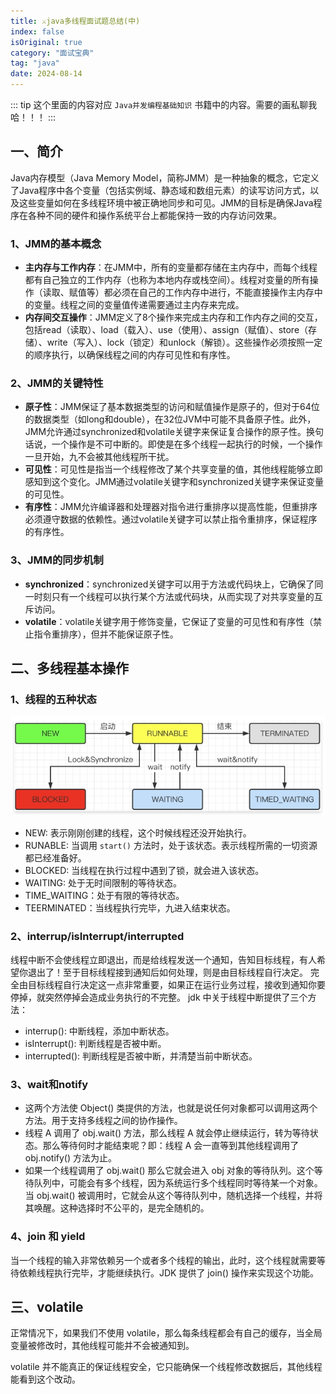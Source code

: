 ```yaml
---
title: ⚔java多线程面试题总结(中)
index: false
isOriginal: true
category: "面试宝典"
tag: "java"
date: 2024-08-14
---
```


::: tip
这个里面的内容对应 `Java并发编程基础知识` 书籍中的内容。需要的画私聊我哈！！！
:::

## 一、简介
Java内存模型（Java Memory Model，简称JMM）是一种抽象的概念，它定义了Java程序中各个变量（包括实例域、静态域和数组元素）的读写访问方式，以及这些变量如何在多线程环境中被正确地同步和可见。JMM的目标是确保Java程序在各种不同的硬件和操作系统平台上都能保持一致的内存访问效果。

### 1、JMM的基本概念

* **主内存与工作内存**：在JMM中，所有的变量都存储在主内存中，而每个线程都有自己独立的工作内存（也称为本地内存或栈空间）。线程对变量的所有操作（读取、赋值等）都必须在自己的工作内存中进行，不能直接操作主内存中的变量。线程之间的变量值传递需要通过主内存来完成。
* **内存间交互操作**：JMM定义了8个操作来完成主内存和工作内存之间的交互，包括read（读取）、load（载入）、use（使用）、assign（赋值）、store（存储）、write（写入）、lock（锁定）和unlock（解锁）。这些操作必须按照一定的顺序执行，以确保线程之间的内存可见性和有序性。

### 2、JMM的关键特性

* **原子性**：JMM保证了基本数据类型的访问和赋值操作是原子的，但对于64位的数据类型（如long和double），在32位JVM中可能不具备原子性。此外，JMM允许通过synchronized和volatile关键字来保证复合操作的原子性。换句话说，一个操作是不可中断的。即使是在多个线程一起执行的时候，一个操作一旦开始，九不会被其他线程所干扰。
* **可见性**：可见性是指当一个线程修改了某个共享变量的值，其他线程能够立即感知到这个变化。JMM通过volatile关键字和synchronized关键字来保证变量的可见性。
* **有序性**：JMM允许编译器和处理器对指令进行重排序以提高性能，但重排序必须遵守数据的依赖性。通过volatile关键字可以禁止指令重排序，保证程序的有序性。

### 3、JMM的同步机制

* **synchronized**：synchronized关键字可以用于方法或代码块上，它确保了同一时刻只有一个线程可以执行某个方法或代码块，从而实现了对共享变量的互斥访问。
* **volatile**：volatile关键字用于修饰变量，它保证了变量的可见性和有序性（禁止指令重排序），但并不能保证原子性。

## 二、多线程基本操作

### 1、线程的五种状态
![线程的状态流转](./thread-status.png)

- NEW: 表示刚刚创建的线程，这个时候线程还没开始执行。
- RUNABLE: 当调用 `start()` 方法时，处于该状态。表示线程所需的一切资源都已经准备好。
- BLOCKED: 当线程在执行过程中遇到了锁，就会进入该状态。
- WAITING: 处于无时间限制的等待状态。
- TIME_WAITING：处于有限的等待状态。
- TEERMINATED：当线程执行完毕，九进入结束状态。

### 2、interrup/isInterrupt/interrupted

线程中断不会使线程立即退出，而是给线程发送一个通知，告知目标线程，有人希望你退出了！至于目标线程接到通知后如何处理，则是由目标线程自行决定。
完全由目标线程自行决定这一点非常重要，如果正在运行业务过程，接收到通知你要停掉，就突然停掉会造成业务执行的不完整。
jdk 中关于线程中断提供了三个方法：
- interrup(): 中断线程，添加中断状态。
- isInterrupt(): 判断线程是否被中断。
- interrupted(): 判断线程是否被中断，并清楚当前中断状态。

### 3、wait和notify

- 这两个方法使 Object() 类提供的方法，也就是说任何对象都可以调用这两个方法。用于支持多线程之间的协作操作。
- 线程 A 调用了 obj.wait() 方法，那么线程 A 就会停止继续运行，转为等待状态。那么等待何时才能结束呢？即：线程 A 会一直等到其他线程调用了 obj.notify() 方法为止。
- 如果一个线程调用了 obj.wait() 那么它就会进入 obj 对象的等待队列。这个等待队列中，可能会有多个线程，因为系统运行多个线程同时等待某一个对象。当 obj.wait() 被调用时，它就会从这个等待队列中，随机选择一个线程，并将其唤醒。这种选择时不公平的，是完全随机的。

### 4、join 和 yield

当一个线程的输入非常依赖另一个或者多个线程的输出，此时，这个线程就需要等待依赖线程执行完毕，才能继续执行。JDK 提供了 join() 操作来实现这个功能。

## 三、volatile

正常情况下，如果我们不使用 volatile，那么每条线程都会有自己的缓存，当全局变量被修改时，其他线程可能并不会被通知到。

volatile 并不能真正的保证线程安全，它只能确保一个线程修改数据后，其他线程能看到这个改动。